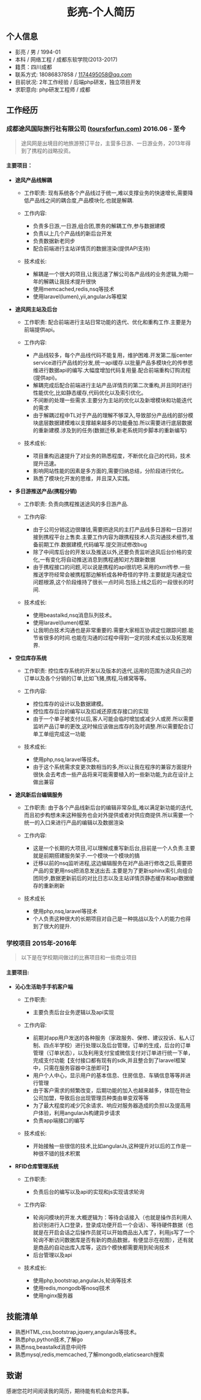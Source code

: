# <center>彭亮-个人简历</center>

## 个人信息

- 彭亮 / 男 / 1994-01
- 本科 / 网络工程 / 成都东软学院(2013-2017)
- 籍贯：四川成都
- 联系方式: 18086837858 / 1174495058@qq.com
- 目前状况: 2年工作经验 / 后端php研发，独立项目开发
- 求职意向: php研发工程师 / 成都

## 工作经历

### 成都途风国际旅行社有限公司 ([toursforfun.com](http://toursforfun.com)) 2016.06 - 至今

> 途风网是出境目的地旅游预订平台，主营多日游、一日游业务，2013年得到了携程的战略投资。

#### 主要项目：
- **途风产品线解耦**

    - 工作职责: 现有系统各个产品线过于统一,难以支撑业务的快速增长,需要降低产品线之间的耦合度,产品模块化.也就是解耦.

    - 工作内容:
        - 负责多日游,一日游,组合团,票务的解耦工作,参与数据建模
        - 负责以上几个产品线的新后台开发
        - 负责数据新老同步
        - 配合前端进行主站详情页的数据渲染(提供API支持)

    - 技术成长:
        - 解耦是一个很大的项目,让我迅速了解公司各产品线的业务逻辑,为期一年的解耦让我技术提升很快
        - 使用memcached,redis,nsq等技术
        - 使用laravel(lumen),yii,angularJs等框架

- **途风网主站及后台**

    - 工作职责: 配合前端进行主站日常功能的迭代、优化和重构工作.主要是为前端提供api。

    - 工作内容:
        - 产品线较多，每个产品线代码不能复用，维护困难.开发第二版center service进行产品线的分发,统一api缓存.以批量产品多模块化的传参思维进行数据api的编写.大幅度增加代码复用量.配合前端重构订购流程(提供api)。
        - 解耦完成后配合前端进行主站产品详情页的第二次重构,并且同时进行性能优化,比如静态缓存,代码优化以及索引优化。
        - 不间断的处理一些需求.主要分为主站的优化以及新增模块和功能迭代的需求
        - 由于解耦过程中TL对于产品的理解不够深入,导致部分产品线的部分模块底层数据建模难以支撑越来越多的功能叠加.所以需要进行底层数据的重新建模.涉及到的任务(数据迁移,新老系统同步脚本的重新编写)

    - 技术成长:
        - 项目重构迅速提升了对业务的熟悉程度，不断优化自己的代码，技术提升迅速。
        - 影响网站性能的因素是多方面的,需要归纳总结，分阶段进行优化。
        - 熟悉了模块化开发的思维，并且深入实践。

- **多日游推送产品(携程分销)**

    - 工作职责: 负责向携程推送途风的多日游产品.

    - 工作内容:
        - 由于公司分销这边很赚钱,需要把途风的主打产品线多日游和一日游对接到携程平台上售卖.主要工作内容为跟携程技术人员沟通技术细节,准备前期工作.数据建模,代码编写.提交测试修改bug
        - 除了中间库后台的开发以及推送以外,还要负责监听途风后台价格的变化,一有变化将自动推送消息到携程通知对方跟新数据
        - 由于携程接口的问题,可以说是携程的api很坑吧.采用的xml传参.一些推送字符经常会被携程那边解析成各种奇怪的字符.主要就是沟通定位问题根源,这个阶段维持了很长一点时间.包括上线之后的一段很长的时间.

    - 技术成长:
        - 使用beastalkd,nsq消息队列技术。
        - 使用laravel(lumen)框架.
        - 让我明白技术沟通也是非常重要的.需要大家相互协调定位跟踪问题.能节省很多的时间.也能在沟通的过程中得到一定的技术成长以及拓宽眼界.

- **空位库存系统**

    - 工作职责: 控位库存系统的开发以及版本的迭代,运用的范围为途风自己的订单以及各个分销的订单,比如飞猪,携程,马蜂窝等等。

    - 工作内容:
	    - 控位库存的设计以及数据建模。
	    - 控位库存后台的编写以及扣减还原库存接口的实现
	    - 由于一个单子被支付以后,客人可能会临时增加或减少人或房.所以需要监听产品订单的更改,这时候应该做出库存的及时调整.所以需要配合订单工单组完成这一功能

    - 技术成长:
	    - 使用php,nsq,laravel等技术。
	    - 由于这个系统需求变更次数相当的多,所以让我在程序的兼容方面提升很快.会去考虑一些产品将来可能需要植入的一些新功能,为此在设计上做出兼容

- **途风新后台编辑服务**

    - 工作职责: 由于各个产品线新后台的编辑非常杂乱,难以满足新功能的迭代,而且初步构想未来这种服务也会对外提供或者对供应商提供.所以需要一个统一的入口来进行产品的编辑以及数据渲染

    - 工作内容:
        - 这是一个长期的大项目,可以理解成重写新后台,目前是一个人负责.主要就是前期搭建服务架子.一个模块一个模块的搞
        - 迁移以前的nsq监听进程,这边编辑服务在对产品进行修改之后,需要把产品的变更用nsq把消息发送出去.主要是为了更新sphinx索引,向组合团同步,数据更新前后的对比日志以及主站详情页静态缓存和api数据缓存的重新刷新

    - 技术成长
        - 使用php,nsq,laravel等技术
        - 个人负责这种很大的长期项目对自己是一种挑战以及个人的能力也得到了很大的提升.

### 学校项目 2015年-2016年

> 以下是在学校期间做过的比赛项目和一些商业项目

#### 主要项目:

- **沁心生活助手手机客户端**

	- 工作职责:
	    - 主要负责后台业务逻辑以及api实现

    - 工作内容:
        - 前期对app用户发送的各种服务（家政服务、保修、建议投诉、私人订制、四点半学校）进行处理以及后台管理，订单的生成，后台的订单管理（订单状态），以及利用支付宝或微信支付对订单进行统一下单，完成支付功能【支付接口都有现有的sdk,并且整合到了laravel框架中，只需在服务容器中注册即可】
        - 用户个人中心，显示用户的基本信息、住房信息、车辆信息等等并进行管理
        - 由于客户需求的频繁改变，后期功能的加入也越来越多，体现在物业公司加盟，导致后台出现管理员种类由单变双等等
        - 为了最大程度的减少冗余请求、响应对服务器造成的负担以及提高用户体验，利用angularJs构建异步请求
        - 负责app端接口的编写

    - 技术成长:
        - 开始接触一些很信的技术,比如angularJs,这种提升对以后的工作是一种很不错的技术积累

- **RFID仓库管理系统**

    - 工作职责:
        - 负责后台的编写以及api的实现和js实现请求轮询

    - 工作内容:
        - 轮询问模块的开发.大概逻辑为：等待会话接入（也就是操作员利用人脸识别进行入口登录，登录成功便开启一个会话）、等待硬件数据（也就是在开启会话之后操作员就可以开始商品出入库了，利用js写了一个轮询不断访问数据库是否有新的商品数据，有便显示在视图），还有就是商品的自动出库入库等，这四个模快都需要用到轮询技术
        - 后台管理以及api

    - 技术成长:
        - 使用php,bootstrap,angularJs,轮询等技术
        - 使用redis,mongodb等nosql技术
        - 使用nginx服务器

## 技能清单
- 熟悉HTML,css,bootstrap,jquery,angularJs等技术。
- 熟悉php,python技术,了解go
- 熟悉nsq,beastalkd消息中间件
- 熟悉mysql,redis,memcached,了解mongodb,elaticsearch搜索

## 致谢

感谢您花时间阅读我的简历，期待能有机会和您共事。
